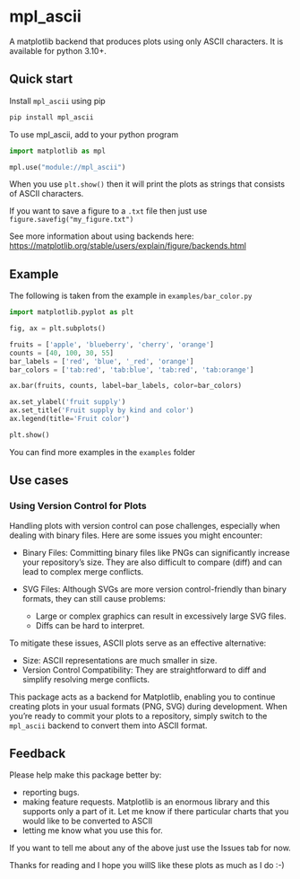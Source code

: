 # mpl_ascii

A matplotlib backend that produces plots using only ASCII characters. It is available for python 3.10+.

## Quick start

Install `mpl_ascii` using pip

```bash
pip install mpl_ascii
```

To use mpl_ascii, add to your python program

```python
import matplotlib as mpl

mpl.use("module://mpl_ascii")
```

When you use `plt.show()` then it will print the plots as strings that consists of ASCII characters.

If you want to save a figure to a `.txt` file then just use `figure.savefig("my_figure.txt")`

See more information about using backends here: https://matplotlib.org/stable/users/explain/figure/backends.html

## Example

The following is taken from the example in `examples/bar_color.py`

```python
import matplotlib.pyplot as plt

fig, ax = plt.subplots()

fruits = ['apple', 'blueberry', 'cherry', 'orange']
counts = [40, 100, 30, 55]
bar_labels = ['red', 'blue', '_red', 'orange']
bar_colors = ['tab:red', 'tab:blue', 'tab:red', 'tab:orange']

ax.bar(fruits, counts, label=bar_labels, color=bar_colors)

ax.set_ylabel('fruit supply')
ax.set_title('Fruit supply by kind and color')
ax.legend(title='Fruit color')

plt.show()
```

You can find more examples in the `examples` folder

## Use cases

### Using Version Control for Plots

Handling plots with version control can pose challenges, especially when dealing with binary files. Here are some issues you might encounter:

- Binary Files: Committing binary files like PNGs can significantly increase your repository’s size. They are also difficult to compare (diff) and can lead to complex merge conflicts.

- SVG Files: Although SVGs are more version control-friendly than binary formats, they can still cause problems:
    - Large or complex graphics can result in excessively large SVG files.
    - Diffs can be hard to interpret.

To mitigate these issues, ASCII plots serve as an effective alternative:

- Size: ASCII representations are much smaller in size.
- Version Control Compatibility: They are straightforward to diff and simplify resolving merge conflicts.


This package acts as a backend for Matplotlib, enabling you to continue creating plots in your usual formats (PNG, SVG) during development. When you’re ready to commit your plots to a repository, simply switch to the `mpl_ascii` backend to convert them into ASCII format.

## Feedback

Please help make this package better by:
- reporting bugs.
- making feature requests. Matplotlib is an enormous library and this supports only a part of it. Let me know if there particular charts that you would like to be converted to ASCII
- letting me know what you use this for.

If you want to tell me about any of the above just use the Issues tab for now.

Thanks for reading and I hope you willS like these plots as much as I do :-)